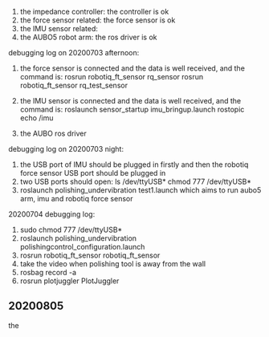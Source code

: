 1. the impedance controller: the controller is ok
2. the force sensor related: the force sensor is ok
3. the IMU sensor related: 
4. the AUBO5 robot arm: the ros driver is ok

debugging log on 20200703 afternoon:
1. the force sensor is connected and the data is well received, and the command is:
rosrun robotiq_ft_sensor rq_sensor
rosrun robotiq_ft_sensor rq_test_sensor

2. the IMU sensor is connected and the data is well received, and the command is:
roslaunch sensor_startup imu_bringup.launch 
rostopic echo /imu

3. the  AUBO ros driver

debugging log on 20200703 night:
1. the USB port of IMU should be plugged in firstly and then the robotiq force sensor USB port should be plugged in 
2. two USB ports should open:
ls /dev/ttyUSB*
chmod 777 /dev/ttyUSB*
3. roslaunch polishing_undervibration test1.launch 
which aims to run aubo5 arm, imu and robotiq force sensor 


20200704 debugging log:
1. sudo chmod 777 /dev/ttyUSB*
2. roslaunch polishing_undervibration polishingcontrol_configuration.launch 
3. rosrun robotiq_ft_sensor robotiq_ft_sensor
4. take the video when polishing tool is away from the wall
5. rosbag record -a
6. rosrun plotjuggler PlotJuggler 

## 20200805
the 



